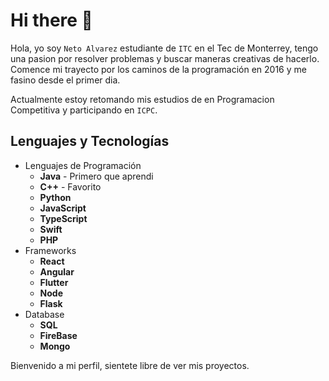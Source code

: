# Hi there 👋

Hola, yo soy `Neto Alvarez` estudiante de `ITC` en el Tec de Monterrey, tengo una pasion por resolver problemas y buscar maneras creativas de hacerlo. Comence mi trayecto por los caminos de la programación en 2016 y me fasino desde el primer dia.

Actualmente estoy retomando mis estudios de en Programacion Competitiva y participando en `ICPC`.

## Lenguajes y Tecnologías

* Lenguajes de Programación
  * **Java** - Primero que aprendi
  * **C++** - Favorito
  * **Python**
  * **JavaScript**
  * **TypeScript**
  * **Swift**
  * **PHP**
* Frameworks
  *  **React**
  *  **Angular**
  *  **Flutter**
  *  **Node**
  *  **Flask**
*  Database
    *  **SQL**
    *  **FireBase**
    *  **Mongo**

Bienvenido a mi perfil, sientete libre de ver mis proyectos.
<!--
![meme si soy](https://cdn.discordapp.com/attachments/839919992765153281/988502813627777054/unknown.png)
-->
